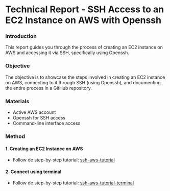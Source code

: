 # Technical Report - SSH Access to an EC2 Instance on AWS with Openssh

### Introduction
This report guides you through the process of creating an EC2 instance on AWS and accessing it via SSH, specifically using Openssh.

### Objective
The objective is to showcase the steps involved in creating an EC2 instance on AWS, connecting to it through SSH (using Openssh), and documenting the entire process in a GitHub repository.

### Materials
- Active AWS account
- Openssh for SSH access
- Command-line interface access

### Method

#### 1. Creating an EC2 Instance on AWS

- Follow de step-by-step tutorial: [ssh-aws-tutorial](https://ior.ad/9N12?iframeHash=viewsteps)

#### 2. Connect using terminal

- Follow de step-by-step tutorial: [ssh-aws-tutorial-terminal](https://drive.google.com/drive/folders/1gcn4ZvMRvLNPsNJexjFuCzWGzhBiJ9Q6?usp=sharing)
